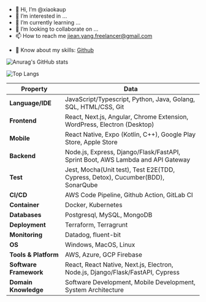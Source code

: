 - 👋 Hi, I’m @xiaokaup
- 👀 I’m interested in ...
- 🌱 I’m currently learning ...
- 💞️ I’m looking to collaborate on ...
- 📫 How to reach me jiean.yang.freelancer@gmail.com
<!-- - 📄 Know about my experiences: [Linkedin](https://www.linkedin.com/in/jieanyang/) -->
- 💪 Know about my skills: [Github](https://github.com/xiaokaup/)

![Anurag's GitHub stats](https://github-readme-stats.vercel.app/api?username=xiaokaup&show_icons=true&hide=contribs,issues)

![Top Langs](https://github-readme-stats.vercel.app/api/top-langs/?username=xiaokaup&hide=php,html,css,asp,c#&layout=compact)

| Property               | Data                                                                            |
| ---------------------- | ------------------------------------------------------------------------------- |
| **Language/IDE**       | JavaScript/Typescript, Python, Java, Golang, SQL, HTML/CSS, Git                 |
| **Frontend**           | React, Next.js, Angular, Chrome Extension, WordPress, Electron (Desktop)                          |
| **Mobile**             | React Native, Expo (Kotlin, C++), Google Play Store, Apple Store                |
| **Backend**            | Node.js, Express, Django/Flask/FastAPI, Sprint Boot, AWS Lambda and API Gateway |
| **Test**               | Jest, Mocha(Unit test), Test E2E(TDD, Cypress, Detox), Cucumber(BDD), SonarQube |
| **CI/CD**              | AWS Code Pipeline, Github Action, GitLab CI                                     |
| **Container**          | Docker, Kubernetes                                                              |
| **Databases**          | Postgresql, MySQL, MongoDB                                                      |
| **Deployment**         | Terraform, Terragrunt                                                           |
| **Monitoring**         | Datadog, fluent-bit                                                             |
| **OS**                 | Windows, MacOS, Linux                                                           |
| **Tools & Platform**   | AWS, Azure, GCP Firebase                                                        |
| **Software Framework** | React, React Native, Next.js, Electron, Node.js, Django/Flask/FastAPI, Cypress  |
| **Domain Knowledge**   | Software Development, Mobile Development, System Architecture                   |

<!---
xiaokaup/xiaokaup is a ✨ special ✨ repository because its `README.md` (this file) appears on your GitHub profile.
You can click the Preview link to take a look at your changes.
--->
